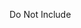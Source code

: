 Do Not Include



<!--

```{image} (../shouldipostthis.png)
:alt: inclass
:class: bg-primary mb-1
:width: 600px
:align: center
```

-->